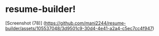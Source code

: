 # resume-builder!
[Screenshot (78)] (https://github.com/mani2244/resume-builder/assets/105537048/3d9501c9-30d4-4e41-a2a4-c5ec7cc4f947)
